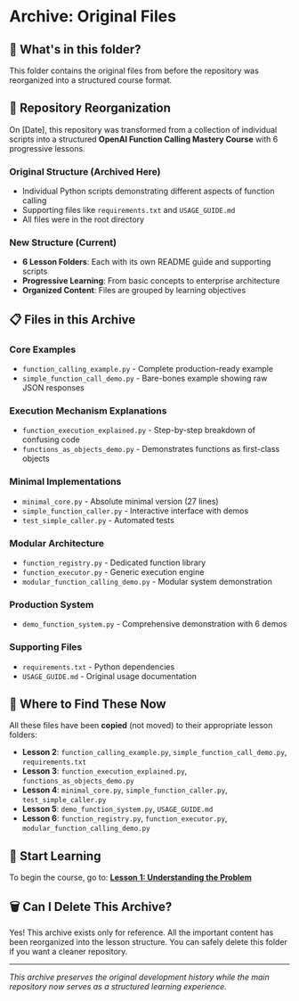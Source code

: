 # Archive: Original Files

## 📁 What's in this folder?

This folder contains the original files from before the repository was reorganized into a structured course format.

## 🔄 Repository Reorganization

On [Date], this repository was transformed from a collection of individual scripts into a structured **OpenAI Function Calling Mastery Course** with 6 progressive lessons.

### Original Structure (Archived Here)
- Individual Python scripts demonstrating different aspects of function calling
- Supporting files like `requirements.txt` and `USAGE_GUIDE.md`
- All files were in the root directory

### New Structure (Current)
- **6 Lesson Folders**: Each with its own README guide and supporting scripts
- **Progressive Learning**: From basic concepts to enterprise architecture
- **Organized Content**: Files are grouped by learning objectives

## 📋 Files in this Archive

### Core Examples
- `function_calling_example.py` - Complete production-ready example
- `simple_function_call_demo.py` - Bare-bones example showing raw JSON responses

### Execution Mechanism Explanations
- `function_execution_explained.py` - Step-by-step breakdown of confusing code
- `functions_as_objects_demo.py` - Demonstrates functions as first-class objects

### Minimal Implementations
- `minimal_core.py` - Absolute minimal version (27 lines)
- `simple_function_caller.py` - Interactive interface with demos
- `test_simple_caller.py` - Automated tests

### Modular Architecture
- `function_registry.py` - Dedicated function library
- `function_executor.py` - Generic execution engine
- `modular_function_calling_demo.py` - Modular system demonstration

### Production System
- `demo_function_system.py` - Comprehensive demonstration with 6 demos

### Supporting Files
- `requirements.txt` - Python dependencies
- `USAGE_GUIDE.md` - Original usage documentation

## 🎯 Where to Find These Now

All these files have been **copied** (not moved) to their appropriate lesson folders:

- **Lesson 2**: `function_calling_example.py`, `simple_function_call_demo.py`, `requirements.txt`
- **Lesson 3**: `function_execution_explained.py`, `functions_as_objects_demo.py`
- **Lesson 4**: `minimal_core.py`, `simple_function_caller.py`, `test_simple_caller.py`
- **Lesson 5**: `demo_function_system.py`, `USAGE_GUIDE.md`
- **Lesson 6**: `function_registry.py`, `function_executor.py`, `modular_function_calling_demo.py`

## 🚀 Start Learning

To begin the course, go to: **[Lesson 1: Understanding the Problem](../lesson-01-understanding-the-problem/)**

## 🗑️ Can I Delete This Archive?

Yes! This archive exists only for reference. All the important content has been reorganized into the lesson structure. You can safely delete this folder if you want a cleaner repository.

---

*This archive preserves the original development history while the main repository now serves as a structured learning experience.* 